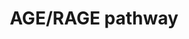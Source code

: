 ---
annotations:
- id: PW:0001330
  parent: signaling pathway
  type: Pathway Ontology
  value: receptor for advanced glycation end-products signaling pathway
authors:
- NetPath
- MaintBot
- Christine Chichester
- Mkutmon
- Wpblocked
- AlexanderPico
- Khanspers
- Eweitz
- Egonw
citedin:
- link: PMC8495916
  title: 'Elevated level of the soluble receptor for advanced glycation end-products
    involved in sarcopenia: an observational study (2021)'
- link: PMC8200404
  title: Assessing the Contribution of Relative Macrophage Frequencies to Subcutaneous
    Adipose Tissue (2021)
- link: PMC7540222
  title: Novel atherogenic pathways from the differential transcriptome analysis of
    diabetic epicardial adipose tissue (2020)
- link: PMC3590362
  title: A multicellular signal transduction network of AGE/RAGE signaling (2012)
- link: PMC9646470
  title: Clinical improvement of DM1 patients reflected by reversal of disease-induced
    gene expression in blood (2022)
- link: PMC9751040
  title: SARS-CoV-2 induces “cytokine storm” hyperinflammatory responses in RA patients
    through pyroptosis (2022)
- link: 10.3389/fimmu.2021.769011
  title: 'A Practical Strategy for Exploring the Pharmacological Mechanism of Luteolin
    Against COVID-19/Asthma Comorbidity: Findings of System Pharmacology and Bioinformatics
    Analysis (2024)'
description: Advanced glycation end products (AGEs) are heterogeneous group of non-enzymatic
  malliard reaction products of aldose sugar with proteins and lipids. Formation of
  AGEs is an indicator of one of the many chemical modifications of proteins and DNA
  that occur within the biological systems. Research over past two decades have implicated
  the role of AGEs in most of the age-related diseases like Alzheimer's disease, cancer,
  cardiovascular disease, diabetes, renal disorders, hypertension, stroke, visual
  impairment and skin disorders. AGEs also modify the skin collagen and accelerates
  the aging process. In diabetic patients, AGE formation occurs in large scale and
  manifests with clinical symptoms such as cataract, atherosclerosis, nephropathy
  and neuropathy.  AGEs are known to bind with different cell surface receptors such
  as receptor for advanced glycation end products (RAGE), dolichyldiphosphooligosaccharide-protein
  glycosyltransferase (AGE-R1), protein kinase C substrate, 80KH phosphoprotein (AGE-R2),
  galectin-3 (AGE-R3), and class A macrophage scavenger receptor types I and II.  RAGE,
  is the well-studied receptor for AGEs and the signaling events mediated by others
  are either not been identified or are considered as negative regulators of RAGE
  signaling. RAGE is an integral membrane protein of the immunoglobulin superfamily.
  RAGE is constituted of an extracellular domain, a transmembrane domain and a short
  cytoplasmic domain. RAGE is expressed in a wide range of tissues such as lung, heart,
  kidney, brain, skeletal muscles, and in different types of cells including endothelial
  cells, macrophages/monocytes, neutrophils, and lymphocytes. Besides AGEs, RAGE also
  mediate the effects of its other extracellular ligands namely extracellular high
  mobility group box-1 (HMGB1), S100 family of calcium binding proteins and amyloid-beta
  peptide, among many others. Although a large number of advanced glycation end products
  have been identified in humans, AGE/RAGE signaling ex-vivo is mostly studied using
  the AGEs such as AGE-modified albumin, N(6)(carboxymethyl)lysine, N(6)(carboxyethyl)lysine
  and pentosidine.  The signaling events mediated by RAGE are complex due to the diversity
  of its ligands and their effects in different cell types. Homodimerization of RAGE
  has been identified to be essential for RAGE signaling. Depending on the intensity
  and duration of RAGE ligation, specific signaling modules such as ERK1/2, p38 MAPK,
  CDC42/RAC, SAPK/JNK and NF-κB has been shown to be regulated in different cell types.
  AGEs have been shown to induce the formation of complexes containing RAGE with DIAPH1,
  SRC/IRS1/PKC-alpha, TIRAP/MYD88/IRAK4 and RHOA. RAGE-DIAPH1 interaction is required
  for the activation of RAC1/CDC42 pathway leading to neurite outgrowth and regulation
  of cytoskeleton.Activation of PKC-alpha through RAGE/SRC/IRS1/PKC-alpha by AGEs
  has been suggested as a mechanism of insulin resistance in skeletal muscle cells.
  RAGE also shares the adaptor molecules such as TIRAP, MYD88 and IRAK4 of toll-like
  receptors and induce the activation of AKT, p38MAPK and NFKB pathways. AGEs have
  also been shown to induce the formation of complex between RAGE and RHOA. RHOA/ROCK
  dependent phosphorylation of ezrin/radixin/moesin (ERM) is required for the regulation
  of gap formation and actin reorganization, and thereby endothelial permeability.
  However, in tubular cells, AGEs inhibit phosphorylation of ERMs leading to inhibition
  of tubulogenesis. Similarly, AKT have been shown to be activated by AGEs and induce
  proliferation of primary acute myeloid leukemia (AML) cells where as phosphorylation
  of AKT is shown to be inhibited in podocytes leading to FOXO4 activation and apoptosis.
  The major component of AGE/RAGE signaling is the oxidative stress induced pathways.
  AGEs induce the oxidative stress through the activation of NADPH oxidases. Increased
  intracellular oxidative stress leads to stimulation of PKC and ERK1/2, resulting
  in the translocation and activation of NF-κB and subsequent up regulation of NF-κB
  dependent genes which ultimately produce deleterious effects to cells.  Please access
  this pathway at [http://www.netpath.org/netslim/age_signaling_pathways.html NetSlim]
  database.  Proteins on this pathway have targeted assays available via the [https://assays.cancer.gov/available_assays?wp_id=WP2324
  CPTAC Assay Portal]
last-edited: 2023-04-25
ndex: 414c4559-8b64-11eb-9e72-0ac135e8bacf
organisms:
- Homo sapiens
redirect_from:
- /index.php/Pathway:WP2324
- /instance/WP2324
- /instance/WP2324_r126372
revision: r126372
schema-jsonld:
- '@context': https://schema.org/
  '@id': https://wikipathways.github.io/pathways/WP2324.html
  '@type': Dataset
  creator:
    '@type': Organization
    name: WikiPathways
  description: Advanced glycation end products (AGEs) are heterogeneous group of non-enzymatic
    malliard reaction products of aldose sugar with proteins and lipids. Formation
    of AGEs is an indicator of one of the many chemical modifications of proteins
    and DNA that occur within the biological systems. Research over past two decades
    have implicated the role of AGEs in most of the age-related diseases like Alzheimer's
    disease, cancer, cardiovascular disease, diabetes, renal disorders, hypertension,
    stroke, visual impairment and skin disorders. AGEs also modify the skin collagen
    and accelerates the aging process. In diabetic patients, AGE formation occurs
    in large scale and manifests with clinical symptoms such as cataract, atherosclerosis,
    nephropathy and neuropathy.  AGEs are known to bind with different cell surface
    receptors such as receptor for advanced glycation end products (RAGE), dolichyldiphosphooligosaccharide-protein
    glycosyltransferase (AGE-R1), protein kinase C substrate, 80KH phosphoprotein
    (AGE-R2), galectin-3 (AGE-R3), and class A macrophage scavenger receptor types
    I and II.  RAGE, is the well-studied receptor for AGEs and the signaling events
    mediated by others are either not been identified or are considered as negative
    regulators of RAGE signaling. RAGE is an integral membrane protein of the immunoglobulin
    superfamily. RAGE is constituted of an extracellular domain, a transmembrane domain
    and a short cytoplasmic domain. RAGE is expressed in a wide range of tissues such
    as lung, heart, kidney, brain, skeletal muscles, and in different types of cells
    including endothelial cells, macrophages/monocytes, neutrophils, and lymphocytes.
    Besides AGEs, RAGE also mediate the effects of its other extracellular ligands
    namely extracellular high mobility group box-1 (HMGB1), S100 family of calcium
    binding proteins and amyloid-beta peptide, among many others. Although a large
    number of advanced glycation end products have been identified in humans, AGE/RAGE
    signaling ex-vivo is mostly studied using the AGEs such as AGE-modified albumin,
    N(6)(carboxymethyl)lysine, N(6)(carboxyethyl)lysine and pentosidine.  The signaling
    events mediated by RAGE are complex due to the diversity of its ligands and their
    effects in different cell types. Homodimerization of RAGE has been identified
    to be essential for RAGE signaling. Depending on the intensity and duration of
    RAGE ligation, specific signaling modules such as ERK1/2, p38 MAPK, CDC42/RAC,
    SAPK/JNK and NF-κB has been shown to be regulated in different cell types. AGEs
    have been shown to induce the formation of complexes containing RAGE with DIAPH1,
    SRC/IRS1/PKC-alpha, TIRAP/MYD88/IRAK4 and RHOA. RAGE-DIAPH1 interaction is required
    for the activation of RAC1/CDC42 pathway leading to neurite outgrowth and regulation
    of cytoskeleton.Activation of PKC-alpha through RAGE/SRC/IRS1/PKC-alpha by AGEs
    has been suggested as a mechanism of insulin resistance in skeletal muscle cells.
    RAGE also shares the adaptor molecules such as TIRAP, MYD88 and IRAK4 of toll-like
    receptors and induce the activation of AKT, p38MAPK and NFKB pathways. AGEs have
    also been shown to induce the formation of complex between RAGE and RHOA. RHOA/ROCK
    dependent phosphorylation of ezrin/radixin/moesin (ERM) is required for the regulation
    of gap formation and actin reorganization, and thereby endothelial permeability.
    However, in tubular cells, AGEs inhibit phosphorylation of ERMs leading to inhibition
    of tubulogenesis. Similarly, AKT have been shown to be activated by AGEs and induce
    proliferation of primary acute myeloid leukemia (AML) cells where as phosphorylation
    of AKT is shown to be inhibited in podocytes leading to FOXO4 activation and apoptosis.
    The major component of AGE/RAGE signaling is the oxidative stress induced pathways.
    AGEs induce the oxidative stress through the activation of NADPH oxidases. Increased
    intracellular oxidative stress leads to stimulation of PKC and ERK1/2, resulting
    in the translocation and activation of NF-κB and subsequent up regulation of NF-κB
    dependent genes which ultimately produce deleterious effects to cells.  Please
    access this pathway at [http://www.netpath.org/netslim/age_signaling_pathways.html
    NetSlim] database.  Proteins on this pathway have targeted assays available via
    the [https://assays.cancer.gov/available_assays?wp_id=WP2324 CPTAC Assay Portal]
  keywords:
  - AGER
  - AKT1
  - ALPL
  - ATF2
  - CASP3
  - CASP8
  - CASP9
  - CDC42
  - CHUK
  - CYCS
  - DDOST
  - DIAPH1
  - EGFR
  - EZR
  - FOXO1
  - FOXO4
  - HIF1A
  - HRAS
  - IKBKB
  - INS
  - INSR
  - IRAK4
  - IRS1
  - JAK2
  - JUN
  - LGALS3
  - MAP2K1
  - MAPK1
  - MAPK14
  - MAPK3
  - MAPK8
  - MAPK9
  - MMP13
  - MMP14
  - MMP2
  - MMP7
  - MMP9
  - MSN
  - MSR1
  - MYD88
  - NCF1
  - NFKB1
  - NFKBIA
  - NOS2
  - NOS3
  - PLA2G4A
  - PRKCA
  - PRKCB
  - PRKCD
  - PRKCZ
  - RAC1
  - RAF1
  - RELA
  - RHOA
  - ROCK1
  - SHC1
  - SMAD2
  - SMAD3
  - SOD1
  - SP1
  - SRC
  - STAT1
  - STAT3
  - STAT5A
  - STAT5B
  - TIRAP
  license: CC0
  name: AGE/RAGE pathway
seo: CreativeWork
title: AGE/RAGE pathway
wpid: WP2324
---